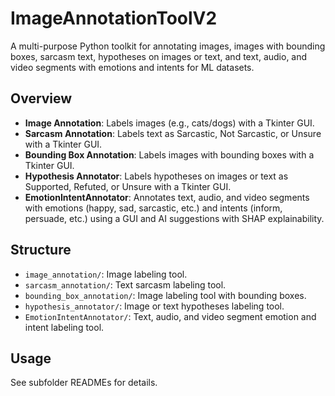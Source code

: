 # ImageAnnotationToolV2
A multi-purpose Python toolkit for annotating images, images with bounding boxes, sarcasm text, hypotheses on images or text, and text, audio, and video segments with emotions and intents for ML datasets.

## Overview
- **Image Annotation**: Labels images (e.g., cats/dogs) with a Tkinter GUI.
- **Sarcasm Annotation**: Labels text as Sarcastic, Not Sarcastic, or Unsure with a Tkinter GUI.
- **Bounding Box Annotation**: Labels images with bounding boxes with a Tkinter GUI.
- **Hypothesis Annotator**: Labels hypotheses on images or text as Supported, Refuted, or Unsure with a Tkinter GUI.
- **EmotionIntentAnnotator**: Annotates text, audio, and video segments with emotions (happy, sad, sarcastic, etc.) and intents (inform, persuade, etc.) using a GUI and AI suggestions with SHAP explainability.


## Structure
- `image_annotation/`: Image labeling tool.
- `sarcasm_annotation/`: Text sarcasm labeling tool.
- `bounding_box_annotation/`: Image labeling tool with bounding boxes.
- `hypothesis_annotator/`: Image or text hypotheses labeling tool.
- `EmotionIntentAnnotator/`: Text, audio, and video segment emotion and intent labeling tool. 

## Usage
See subfolder READMEs for details.

